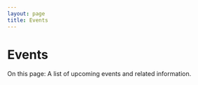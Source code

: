 ```yaml
---
layout: page
title: Events
---
```


# Events

<p class="lead">On this page: A list of upcoming events and related information.</p>